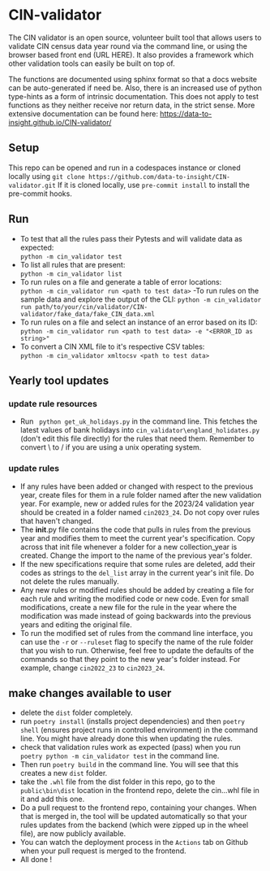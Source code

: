 # CIN-validator
The CIN validator is an open source, volunteer built tool that allows users to validate CIN census data year round via the command line, or using the browser based front end (URL HERE). It also provides a framework which other validation tools can easily be built on top of.

The functions are documented using sphinx format so that a docs website can be auto-generated if need be. Also, there is an increased use of python type-hints as a form of intrinsic documentation. This does not apply to test functions as they neither receive nor return data, in the strict sense.
More extensive documentation can be found here: https://data-to-insight.github.io/CIN-validator/

## Setup
This repo can be opened and run in a codespaces instance or cloned locally using `git clone https://github.com/data-to-insight/CIN-validator.git`
If it is cloned locally, use `pre-commit install` to install the pre-commit hooks.

## Run
- To test that all the rules pass their Pytests and will validate data as expected:  
`python -m cin_validator test`
- To list all rules that are present:  
`python -m cin_validator list`
- To run rules on a file and generate a table of error locations:  
`python -m cin_validator run <path to test data>`
-To run rules on the sample data and explore the output of the CLI:
`python -m cin_validator run path/to/your/cin/validator/CIN-validator/fake_data/fake_CIN_data.xml`
- To run rules on a file and select an instance of an error based on its ID:  
`python -m cin_validator run <path to test data> -e "<ERROR_ID as string>"`
- To convert a CIN XML file to it's respective CSV tables:  
`python -m cin_validator xmltocsv <path to test data>`

## Yearly tool updates

### update rule resources
- Run ` python get_uk_holidays.py` in the command line. This fetches the latest values of bank holidays into `cin_validator\england_holidates.py` (don't edit this file directly) for the rules that need them. Remember to convert \ to / if you are using a unix operating system.

### update rules
- If any rules have been added or changed with respect to the previous year, create files for them in a rule folder named after the new validation year. For example, new or added rules for the 2023/24 validation year should be created in a folder named `cin2023_24`. Do not copy over rules that haven't changed.
- The __init__.py file contains the code that pulls in rules from the previous year and modifies them to meet the current year's specification. Copy across that init file whenever a folder for a new collection_year is created. Change the import to the name of the previous year's folder. 
- If the new specifications require that some rules are deleted, add their codes as strings to the `del_list` array in the current year's init file. Do not delete the rules manually. 
- Any new rules or modified rules should be added by creating a file for each rule and writing the modified code or new code. Even for small modifications, create a new file for the rule in the year where the modification was made instead of going backwards into the previous years and editing the original file.
- To run the modified set of rules from the command line interface, you can use the `-r` or `--ruleset` flag to specify the name of the rule folder that you wish to run. Otherwise, feel free to update the defaults of the commands so that they point to the new year's folder instead. For example, change `cin2022_23` to `cin2023_24`. 

## make changes available to user
- delete the `dist` folder completely.
- run `poetry install` (installs project dependencies) and then `poetry shell` (ensures project runs in controlled environment) in the command line. You might have already done this when updating the rules.
- check that validation rules work as expected (pass) when you run `poetry python -m cin_validator test` in the command line.
- Then run `poetry build` in the command line. You will see that this creates a new `dist` folder.
- take the `.whl` file from the dist folder in this repo, go to the `public\bin\dist` location in the frontend repo, delete the cin...whl file in it and add this one.
- Do a pull request to the frontend repo, containing your changes. When that is merged in, the tool will be updated automatically so that your rules updates from the backend (which were zipped up in the wheel file), are now publicly available.
- You can watch the deployment process in the `Actions` tab on Github when your pull request is merged to the frontend.
- All done !